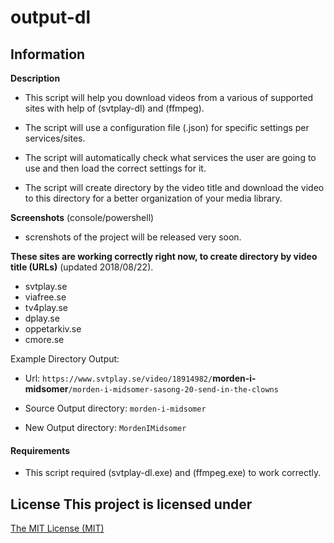 # output-dl

## Information

 **Description**

 - This script will help you download videos from a various of supported sites with help of (svtplay-dl) and (ffmpeg).

 - The script will use a configuration file (.json) for specific settings per services/sites. 

- The script will automatically check what services the user are going to use and then load the correct settings for it. 

- The script will create directory by the video title and download the video to this directory for a better organization of your media library.

 **Screenshots** (console/powershell)

 - screnshots of the project will be released very soon.

**These sites are working correctly right now, to create directory by video title (URLs)** (updated 2018/08/22). 

- svtplay.se
- viafree.se
- tv4play.se
- dplay.se
- oppetarkiv.se
- cmore.se

 Example Directory Output:

- Url:
 `https://www.svtplay.se/video/18914982/`**morden-i-midsomer**`/morden-i-midsomer-sasong-20-send-in-the-clowns`

- Source Output directory:
 `morden-i-midsomer`

- New Output directory:
`MordenIMidsomer`

#### Requirements

- This script required (svtplay-dl.exe) and (ffmpeg.exe) to work correctly. 

## License This project is licensed under
 [The MIT License (MIT)](LICENSE)
